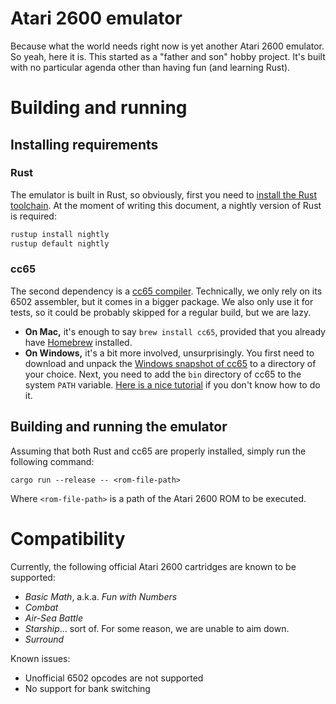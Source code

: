 # Atari 2600 emulator

Because what the world needs right now is yet another Atari 2600 emulator. So yeah, here it is. This started as a "father and son" hobby project. It's built with no particular agenda other than having fun (and learning Rust).

# Building and running

## Installing requirements

### Rust

The emulator is built in Rust, so obviously, first you need to [install the Rust toolchain](https://www.rust-lang.org/tools/install). At the moment of writing this document, a nightly version of Rust is required:

```sh
rustup install nightly
rustup default nightly
```

### cc65

The second dependency is a [cc65 compiler](https://cc65.github.io/). Technically, we only rely on its 6502 assembler, but it comes in a bigger package. We also only use it for tests, so it could be probably skipped for a regular build, but we are lazy.

* **On Mac,** it's enough to say `brew install cc65`, provided that you already have [Homebrew](https://brew.sh/) installed.
* **On Windows,** it's a bit more involved, unsurprisingly. You first need to download and unpack the [Windows snapshot of cc65](https://sourceforge.net/projects/cc65/files/cc65-snapshot-win32.zip) to a directory of your choice. Next, you need to add the `bin` directory of cc65 to the system `PATH` variable. [Here is a nice tutorial](https://www.howtogeek.com/118594/how-to-edit-your-system-path-for-easy-command-line-access/) if you don't know how to do it.

## Building and running the emulator

Assuming that both Rust and cc65 are properly installed, simply run the following command:

```
cargo run --release -- <rom-file-path>
```

Where `<rom-file-path>` is a path of the Atari 2600 ROM to be executed.

# Compatibility

Currently, the following official Atari 2600 cartridges are known to be supported:
* *Basic Math*, a.k.a. *Fun with Numbers*
* *Combat*
* *Air-Sea Battle*
* *Starship*… sort of. For some reason, we are unable to aim down.
* *Surround*

Known issues:
* Unofficial 6502 opcodes are not supported
* No support for bank switching
